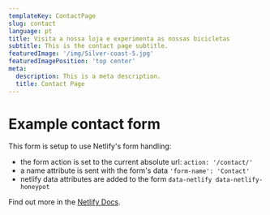 ```yaml
---
templateKey: ContactPage
slug: contact
language: pt
title: Visita a nossa loja e experimenta as nossas bicicletas
subtitle: This is the contact page subtitle.
featuredImage: '/img/Silver-coast-5.jpg'
featuredImagePosition: 'top center'
meta:
  description: This is a meta description.
  title: Contact Page
---
```


# Example contact form

This form is setup to use Netlify's form handling:

- the form action is set to the current absolute url: `action: '/contact/'`
- a name attribute is sent with the form's data `'form-name': 'Contact'`
- netlify data attributes are added to the form `data-netlify data-netlify-honeypot`

Find out more in the [Netlify Docs](https://www.netlify.com/docs/form-handling/).
